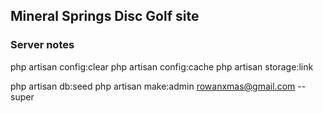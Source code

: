 ## Mineral Springs Disc Golf site


### Server notes

php artisan config:clear
php artisan config:cache
php artisan storage:link


php artisan db:seed
php artisan make:admin rowanxmas@gmail.com --super

